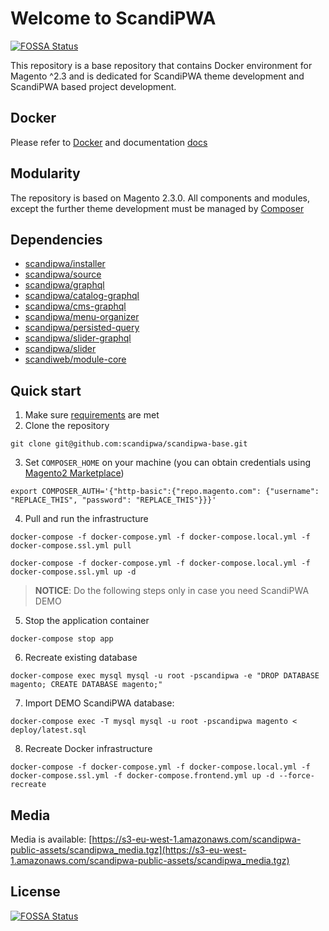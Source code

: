 # Welcome to ScandiPWA
[![FOSSA Status](https://app.fossa.io/api/projects/git%2Bgithub.com%2Fscandipwa%2Fscandipwa-base.svg?type=shield)](https://app.fossa.io/projects/git%2Bgithub.com%2Fscandipwa%2Fscandipwa-base?ref=badge_shield)


This repository is a base repository that contains Docker environment for Magento ^2.3 and is dedicated for ScandiPWA
 theme development and ScandiPWA based project development.
 
## Docker
Please refer to [Docker](./DOCKER.md) and documentation [docs](./docs/)

## Modularity
The repository is based on Magento 2.3.0. All components and modules, except the further theme development must be 
managed by [Composer](https://getcomposer.org)

## Dependencies
- [scandipwa/installer](https://github.com/scandipwa/installer)
- [scandipwa/source](https://github.com/scandipwa/base-theme)
- [scandipwa/graphql](https://github.com/scandipwa/graphql)
- [scandipwa/catalog-graphql](https://github.com/scandipwa/catalog-graphql)
- [scandipwa/cms-graphql](https://github.com/scandipwa/cms-graphql)
- [scandipwa/menu-organizer](https://github.com/scandipwa/menu-organizer)
- [scandipwa/persisted-query](https://github.com/scandipwa/persisted-query)
- [scandipwa/slider-graphql](https://github.com/scandipwa/slider-graphql)
- [scandipwa/slider](https://github.com/scandipwa/slider)
- [scandiweb/module-core](https://github.com/scandiwebcom/Scandiweb-Assets-Core)

## Quick start
1. Make sure [requirements](docs/A-requirements.md) are met
2. Clone the repository
```console
git clone git@github.com:scandipwa/scandipwa-base.git
```
3. Set `COMPOSER_HOME` on your machine (you can obtain credentials using [Magento2 Marketplace](https://account.magento.com/applications/customer/login/))
```console
export COMPOSER_AUTH='{"http-basic":{"repo.magento.com": {"username": "REPLACE_THIS", "password": "REPLACE_THIS"}}}'
```
4. Pull and run the infrastructure
```console
docker-compose -f docker-compose.yml -f docker-compose.local.yml -f docker-compose.ssl.yml pull
``` 
```console
docker-compose -f docker-compose.yml -f docker-compose.local.yml -f docker-compose.ssl.yml up -d
```

> **NOTICE**: Do the following steps only in case you need ScandiPWA DEMO

5. Stop the application container 
```console
docker-compose stop app
```
6. Recreate existing database 
```console
docker-compose exec mysql mysql -u root -pscandipwa -e "DROP DATABASE magento; CREATE DATABASE magento;"
```
7. Import DEMO ScandiPWA database: 
```console
docker-compose exec -T mysql mysql -u root -pscandipwa magento < deploy/latest.sql
```
8. Recreate Docker infrastructure
```console
docker-compose -f docker-compose.yml -f docker-compose.local.yml -f docker-compose.ssl.yml -f docker-compose.frontend.yml up -d --force-recreate
```

## Media
Media is available: [https://s3-eu-west-1.amazonaws.com/scandipwa-public-assets/scandipwa_media.tgz](https://s3-eu-west-1.amazonaws.com/scandipwa-public-assets/scandipwa_media.tgz)



## License
[![FOSSA Status](https://app.fossa.io/api/projects/git%2Bgithub.com%2Fscandipwa%2Fscandipwa-base.svg?type=large)](https://app.fossa.io/projects/git%2Bgithub.com%2Fscandipwa%2Fscandipwa-base?ref=badge_large)
